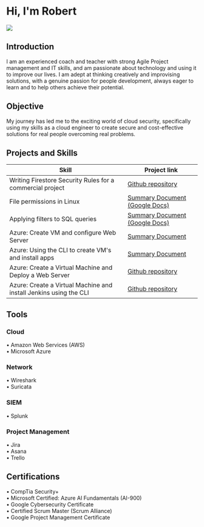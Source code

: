 # Hi, I'm Robert
<a href="https://www.linkedin.com/in/robertstrijdom/"><img src="https://img.shields.io/badge/-LinkedIn-0072b1?&style=for-the-badge&logo=linkedin&logoColor=white" /></a>

## Introduction

I am an experienced coach and teacher with strong Agile Project management and IT skills, and am passionate about technology and using it to improve our lives. I am adept at thinking creatively and improvising solutions, with a genuine passion for people development, always eager to learn and to help others achieve their potential.

## Objective

My journey has led me to the exciting world of cloud security, specifically using my skills as a cloud engineer to create secure and cost-effective solutions for real people overcoming real problems.

## Projects and Skills

| Skill                                         | Project link               |
|-----------------------------------------------|----------------------------|
| Writing Firestore Security Rules for a commercial project | <a href="https://github.com/rstrijdom/Firestore-security-rules">Github repository</a> |
| File permissions in Linux | <a href="https://docs.google.com/document/d/1apCoEis74bmTT0bHOTg3zdwpF5cm6t-UlJSVFE_EIFw/edit?usp=sharing">Summary Document (Google Docs)</a>|
| Applying filters to SQL queries | <a href="https://docs.google.com/document/d/1B5OTcGPr8fOeOlHhlFRA3tAQNI8M9qHdznXsWtcIvyE/edit?usp=sharing">Summary Document (Google Docs)</a>|
| Azure: Create VM and configure Web Server | <a href="https://github.com/rstrijdom/Azure-Create-a-Virtual-Machine-and-Deploy-a-Web-Server/tree/main">Summary Document </a>|
| Azure: Using the CLI to create VM's and install apps | <a href="https://github.com/rstrijdom/Azure-Create-a-VM-and-install-an-app-using-the-CLI-in-Linux/tree/main">Summary Document</a>|
| Azure: Create a Virtual Machine and Deploy a Web Server | <a href="https://github.com/rstrijdom/Azure-Create-a-Virtual-Machine-and-Deploy-a-Web-Server/tree/main">Github repository</a>
| Azure: Create a Virtual Machine and install Jenkins using the CLI | <a href="https://github.com/rstrijdom/Azure-Create-a-VM-and-install-an-app-using-the-CLI-in-Linux/tree/main">Github repository</a>

## Tools

### Cloud
<div>
• Amazon Web Services (AWS)<br>
• Microsoft Azure
</div>

### Network
<div>
• Wireshark<br>
• Suricata
</div>

### SIEM
<div>
• Splunk
</div>

### Project Management
<div>
• Jira<br>
• Asana<br>
• Trello
</div>

## Certifications
<div>
• CompTia Security+<br>
• Microsoft Certified: Azure AI Fundamentals (AI-900)<br>
• Google Cybersecurity Certificate<br>
• Certified Scrum Master (Scrum Alliance)<br>
• Google Project Management Certificate
</div>

